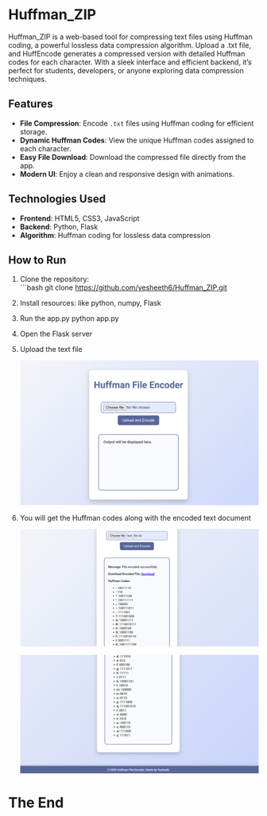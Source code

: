 # Huffman_ZIP
Huffman_ZIP is a web-based tool for compressing text files using Huffman coding, a powerful lossless data compression algorithm. Upload a .txt file, and HuffEncode generates a compressed version with detailed Huffman codes for each character. With a sleek interface and efficient backend, it’s perfect for students, developers, or anyone exploring data compression techniques.

## Features  
- **File Compression**: Encode `.txt` files using Huffman coding for efficient storage.  
- **Dynamic Huffman Codes**: View the unique Huffman codes assigned to each character.  
- **Easy File Download**: Download the compressed file directly from the app.  
- **Modern UI**: Enjoy a clean and responsive design with animations.  

## Technologies Used  
- **Frontend**: HTML5, CSS3, JavaScript  
- **Backend**: Python, Flask  
- **Algorithm**: Huffman coding for lossless data compression  

## How to Run  

1.  Clone the repository:  
        ```bash
        git clone https://github.com/yesheeth6/Huffman_ZIP.git

2.  Install resources:
        like python, numpy, Flask

3.  Run the app.py
        python app.py 

4.  Open the Flask server

5.  Upload the text file

    ![alt text](image.png)

6. You will get the Huffman codes along with the encoded text document

    ![alt text](image-1.png)

    ![alt text](image-2.png)
    
# The End
